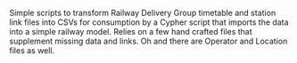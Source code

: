 Simple scripts to transform Railway Delivery Group timetable and station link files into CSVs for consumption by a Cypher script that imports the data into a simple railway model. Relies on a few hand crafted files that supplement missing data and links. Oh and there are Operator and Location files as well.

